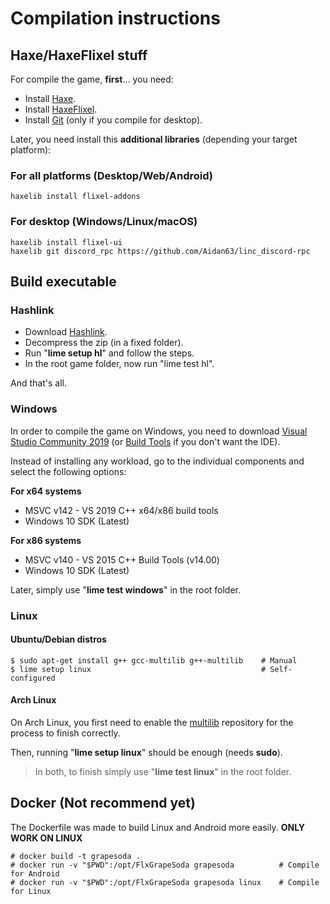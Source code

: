# Compilation instructions

## Haxe/HaxeFlixel stuff

For compile the game, __first__... you need:

- Install [Haxe](https://haxe.org/download/).
- Install [HaxeFlixel](https://haxeflixel.com/documentation/install-haxeflixel/).
- Install [Git](https://git-scm.com/) (only if you compile for desktop).

Later, you need install this __additional libraries__ (depending your target platform):

### For all platforms (Desktop/Web/Android)
```console
haxelib install flixel-addons
```

### For desktop (Windows/Linux/macOS)
```console
haxelib install flixel-ui
haxelib git discord_rpc https://github.com/Aidan63/linc_discord-rpc
```

## Build executable

### Hashlink

- Download [Hashlink](https://github.com/HaxeFoundation/hashlink/releases).
- Decompress the zip (in a fixed folder).
- Run "**lime setup hl**" and follow the steps.
- In the root game folder, now run "lime test hl".

And that's all.

### Windows

In order to compile the game on Windows, you need to download [Visual Studio Community 2019](https://visualstudio.microsoft.com/thank-you-downloading-visual-studio/?sku=Community&rel=16) (or [Build Tools](https://visualstudio.microsoft.com/thank-you-downloading-visual-studio/?sku=BuildTools&rel=16) if you don't want the IDE).

Instead of installing any workload, go to the individual components and select the following options:

**For x64 systems**
- MSVC v142 - VS 2019 C++ x64/x86 build tools
- Windows 10 SDK (Latest)

**For x86 systems**
- MSVC v140 - VS 2015 C++ Build Tools (v14.00)
- Windows 10 SDK (Latest)

Later, simply use "**lime test windows**" in the root folder.

### Linux

#### Ubuntu/Debian distros

```console
$ sudo apt-get install g++ gcc-multilib g++-multilib    # Manual
$ lime setup linux                                      # Self-configured
```

#### Arch Linux

On Arch Linux, you first need to enable the [multilib](https://wiki.archlinux.org/title/Official_repositories#Enabling_multilib) repository for the process to finish correctly.

Then, running "**lime setup linux**" should be enough (needs **sudo**).

> In both, to finish simply use "**lime test linux**" in the root folder.

## Docker (Not recommend yet)

The Dockerfile was made to build Linux and Android more easily. **ONLY WORK ON LINUX**

```console
# docker build -t grapesoda .
# docker run -v "$PWD":/opt/FlxGrapeSoda grapesoda          # Compile for Android
# docker run -v "$PWD":/opt/FlxGrapeSoda grapesoda linux    # Compile for Linux
```